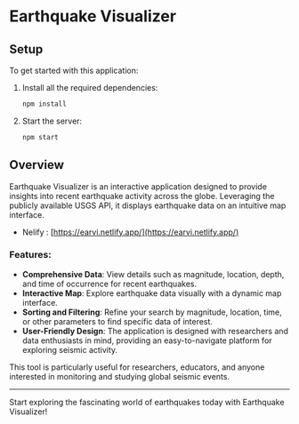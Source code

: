 # Earthquake Visualizer

## Setup

To get started with this application:

1. Install all the required dependencies:
   ```bash
   npm install
   ```

2. Start the server:
   ```bash
   npm start
   ```

## Overview

Earthquake Visualizer is an interactive application designed to provide insights into recent earthquake activity across the globe. Leveraging the publicly available USGS API, it displays earthquake data on an intuitive map interface.

 - Nelify : [https://earvi.netlify.app/](https://earvi.netlify.app/)

### Features:
- **Comprehensive Data**: View details such as magnitude, location, depth, and time of occurrence for recent earthquakes.
- **Interactive Map**: Explore earthquake data visually with a dynamic map interface.
- **Sorting and Filtering**: Refine your search by magnitude, location, time, or other parameters to find specific data of interest.
- **User-Friendly Design**: The application is designed with researchers and data enthusiasts in mind, providing an easy-to-navigate platform for exploring seismic activity.

This tool is particularly useful for researchers, educators, and anyone interested in monitoring and studying global seismic events.

---

Start exploring the fascinating world of earthquakes today with Earthquake Visualizer!
